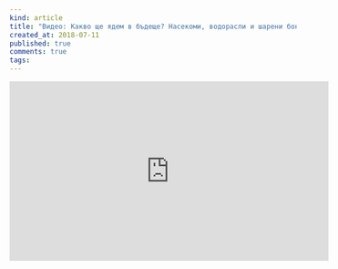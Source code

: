 ```yaml
---
kind: article
title: "Видео: Какво ще ядем в бъдеще? Насекоми, водорасли и шарени бонбонки"
created_at: 2018-07-11
published: true
comments: true
tags:
--- 
```

<iframe width="560" height="315" src="https://www.youtube.com/embed/jt56NCSdNDM" frameborder="0" allow="autoplay; encrypted-media" allowfullscreen></iframe>
